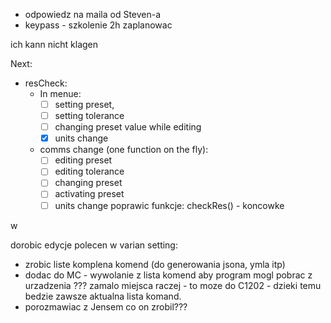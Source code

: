 
- odpowiedz na maila od Steven-a
- keypass - szkolenie 2h zaplanowac

ich kann nicht klagen

Next:
- resCheck:
	- In menue:
		- [ ] setting preset,
		- [ ]  setting tolerance
		- [ ] changing preset value while editing
		- [x] units change
	- comms change (one function on the fly):
		- [ ] editing preset
		- [ ] editing tolerance
		- [ ] changing preset
		- [ ] activating preset
		- [ ] units change
poprawic funkcje: checkRes() - koncowke

w 

dorobic edycje polecen w varian setting:
- zrobic liste komplena komend (do generowania jsona, ymla itp)
- dodac do MC - wywolanie z lista komend aby program mogl pobrac z urzadzenia ??? zamalo miejsca raczej - to moze do C1202 - dzieki temu bedzie zawsze aktualna lista komand.
- porozmawiac z Jensem co on zrobil???

